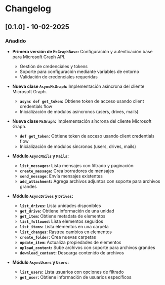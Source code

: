 # Changelog

## [0.1.0] - 10-02-2025

### Añadido
- **Primera versión de `MsGraphBase`:** Configuración y autenticación base para Microsoft Graph API.
  - Gestión de credenciales y tokens
  - Soporte para configuración mediante variables de entorno
  - Validación de credenciales requeridas

- **Nueva clase `AsyncMsGraph`:** Implementación asíncrona del cliente Microsoft Graph.
  - **`async def get_token`:** Obtiene token de acceso usando client credentials flow
  - Inicialización de módulos asíncronos (users, drives, mails)

- **Nueva clase `MsGraph`:** Implementación síncrona del cliente Microsoft Graph.
  - **`def get_token`:** Obtiene token de acceso usando client credentials flow
  - Inicialización de módulos síncronos (users, drives, mails)

- **Módulo `AsyncMails` y `Mails`:**
  - **`list_messages`:** Lista mensajes con filtrado y paginación
  - **`create_message`:** Crea borradores de mensajes
  - **`send_message`:** Envía mensajes existentes
  - **`add_attachment`:** Agrega archivos adjuntos con soporte para archivos grandes

- **Módulo `AsyncDrives` y `Drives`:**
  - **`list_drives`:** Lista unidades disponibles
  - **`get_drive`:** Obtiene información de una unidad
  - **`get_item`:** Obtiene metadata de elementos
  - **`list_followed`:** Lista elementos seguidos
  - **`list_items`:** Lista elementos en una carpeta
  - **`list_changes`:** Rastrea cambios en elementos
  - **`create_folder`:** Crea nuevas carpetas
  - **`update_item`:** Actualiza propiedades de elementos
  - **`upload_content`:** Sube archivos con soporte para archivos grandes
  - **`download_content`:** Descarga contenido de archivos

- **Módulo `AsyncUsers` y `Users`:**
  - **`list_users`:** Lista usuarios con opciones de filtrado
  - **`get_user`:** Obtiene información de usuarios específicos

